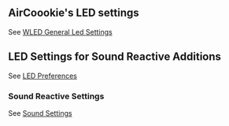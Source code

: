 
## AirCoookie's LED settings
See [WLED General Led Settings](https://github.com/aircoookie/WLED/wiki/Settings#led-settings)

## LED Settings for Sound Reactive Additions

See [LED Preferences](https://moonmodules.github.io/WLED-Docs/WLEDSR/LED-Preferences)

### Sound Reactive Settings

See [Sound Settings](https://moonmodules.github.io/WLED-Docs/WLEDSR/Sound-Settings)

